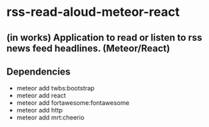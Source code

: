 # rss-read-aloud-meteor-react

## (in works) Application to read or listen to rss news feed headlines. (Meteor/React)

## Dependencies
* meteor add twbs:bootstrap
* meteor add react
* meteor add fortawesome:fontawesome
* meteor add http
* meteor add mrt:cheerio